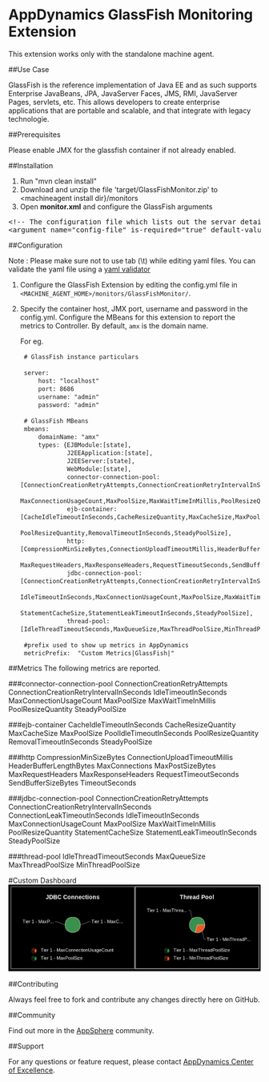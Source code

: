 # AppDynamics GlassFish Monitoring Extension

This extension works only with the standalone machine agent.

##Use Case

GlassFish is the reference implementation of Java EE and as such supports Enterprise JavaBeans, JPA, JavaServer Faces, JMS, RMI, JavaServer Pages, servlets, etc. This allows developers to create enterprise applications that are portable and scalable, and that integrate with legacy technologie.

##Prerequisites

Please enable JMX for the glassfish container if not already enabled.

##Installation

1. Run "mvn clean install"
2. Download and unzip the file 'target/GlassFishMonitor.zip' to \<machineagent install dir\}/monitors
3. Open <b>monitor.xml</b> and configure the GlassFish arguments

<pre>
&lt;!-- The configuration file which lists out the servar details and metrics to be included from monitoring on controller--&gt;
&lt;argument name="config-file" is-required="true" default-value="monitors/GlassFishMonitor/config.yml" /&gt;
</pre>

##Configuration

Note : Please make sure not to use tab (\t) while editing yaml files. You can validate the yaml file using a [yaml validator](http://yamllint.com/)

1. Configure the GlassFish Extension by editing the config.yml file in `<MACHINE_AGENT_HOME>/monitors/GlassFishMonitor/`.
2. Specify the container host, JMX port, username and password in the config.yml. Configure the MBeans for this extension to report the metrics to Controller. By default, `amx` is the domain name. 


   For eg.
   ```
    # GlassFish instance particulars

	server:
	    host: "localhost"
	    port: 8686
	    username: "admin"
	    password: "admin"
	
	# GlassFish MBeans
	mbeans:
	    domainName: "amx"
	    types: {EJBModule:[state],
	            J2EEApplication:[state],
	            J2EEServer:[state],
	            WebModule:[state],
	            connector-connection-pool:[ConnectionCreationRetryAttempts,ConnectionCreationRetryIntervalInSeconds,IdleTimeoutInSeconds,
	                                       MaxConnectionUsageCount,MaxPoolSize,MaxWaitTimeInMillis,PoolResizeQuantity,SteadyPoolSize],
	            ejb-container:[CacheIdleTimeoutInSeconds,CacheResizeQuantity,MaxCacheSize,MaxPoolSize,PoolIdleTimeoutInSeconds,
	                           PoolResizeQuantity,RemovalTimeoutInSeconds,SteadyPoolSize],
	            http:[CompressionMinSizeBytes,ConnectionUploadTimeoutMillis,HeaderBufferLengthBytes,MaxConnections,MaxPostSizeBytes,
	                  MaxRequestHeaders,MaxResponseHeaders,RequestTimeoutSeconds,SendBufferSizeBytes,TimeoutSeconds],
	            jdbc-connection-pool:[ConnectionCreationRetryAttempts,ConnectionCreationRetryIntervalInSeconds,ConnectionLeakTimeoutInSeconds,
	                                  IdleTimeoutInSeconds,MaxConnectionUsageCount,MaxPoolSize,MaxWaitTimeInMillis,PoolResizeQuantity,
	                                  StatementCacheSize,StatementLeakTimeoutInSeconds,SteadyPoolSize],
	            thread-pool:[IdleThreadTimeoutSeconds,MaxQueueSize,MaxThreadPoolSize,MinThreadPoolSize]}
	
	#prefix used to show up metrics in AppDynamics
	metricPrefix:  "Custom Metrics|GlassFish|"

   ```

##Metrics
The following metrics are reported.

###connector-connection-pool
	ConnectionCreationRetryAttempts
	ConnectionCreationRetryIntervalInSeconds
	IdleTimeoutInSeconds
	MaxConnectionUsageCount
	MaxPoolSize
	MaxWaitTimeInMillis
	PoolResizeQuantity
	SteadyPoolSize
	
###ejb-container
	CacheIdleTimeoutInSeconds
	CacheResizeQuantity
	MaxCacheSize
	MaxPoolSize
	PoolIdleTimeoutInSeconds
	PoolResizeQuantity
	RemovalTimeoutInSeconds
	SteadyPoolSize
	
###http
	CompressionMinSizeBytes
	ConnectionUploadTimeoutMillis
	HeaderBufferLengthBytes
	MaxConnections
	MaxPostSizeBytes
	MaxRequestHeaders
	MaxResponseHeaders
	RequestTimeoutSeconds
	SendBufferSizeBytes
	TimeoutSeconds
	
###jdbc-connection-pool
	ConnectionCreationRetryAttempts
	ConnectionCreationRetryIntervalInSeconds
	ConnectionLeakTimeoutInSeconds
	IdleTimeoutInSeconds
	MaxConnectionUsageCount
	MaxPoolSize
	MaxWaitTimeInMillis
	PoolResizeQuantity
	StatementCacheSize
	StatementLeakTimeoutInSeconds
	SteadyPoolSize

###thread-pool
	IdleThreadTimeoutSeconds
	MaxQueueSize
	MaxThreadPoolSize
	MinThreadPoolSize

#Custom Dashboard
![](https://github.com/Appdynamics/glassfish-monitoring-extension/raw/master/glassfish-monitor.png)

##Contributing

Always feel free to fork and contribute any changes directly here on GitHub.

##Community

Find out more in the [AppSphere](http://community.appdynamics.com/t5/eXchange-Community-AppDynamics/GlassFish-Monitoring-Extension/idi-p/10189) community.

##Support

For any questions or feature request, please contact [AppDynamics Center of Excellence](mailto:ace-request@appdynamics.com).
